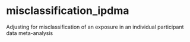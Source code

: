 # misclassification_ipdma
Adjusting for misclassification of an exposure in an individual participant data meta-analysis

